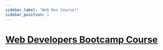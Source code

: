 ```yaml
---
sidebar_label: "Web Dev Course!"
sidebar_position: 1
---
```


# [Web Developers Bootcamp Course](/docs/web-dev-course/webdev)
